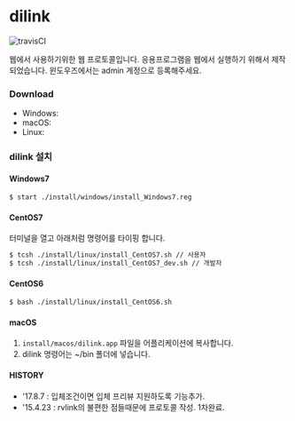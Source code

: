 # dilink

![travisCI](https://secure.travis-ci.org/digital-idea/dilink.png)

웹에서 사용하기위한 웹 프로토콜입니다.
응용프로그램을 웹에서 실행하기 위해서 제작되었습니다.
윈도우즈에서는 admin 계정으로 등록해주세요.

### Download
- Windows: 
- macOS:
- Linux: 

### dilink 설치

#### Windows7
```bash
$ start ./install/windows/install_Windows7.reg
```

#### CentOS7
터미널을 열고 아래처럼 명령어를 타이핑 합니다.

```bash
$ tcsh ./install/linux/install_CentOS7.sh // 사용자
$ tcsh ./install/linux/install_CentOS7_dev.sh // 개발자
```

#### CentOS6
```bash
$ bash ./install/linux/install_CentOS6.sh
```

#### macOS
1. `install/macos/dilink.app` 파일을 어플리케이션에 복사합니다.
1. dilink 명령어는 ~/bin 폴더에 넣습니다.


#### HISTORY
- '17.8.7 : 입체조건이면 입체 프리뷰 지원하도록 기능추가.
- '15.4.23 : rvlink의 불편한 점들때문에 프로토콜 작성. 1차완료.
